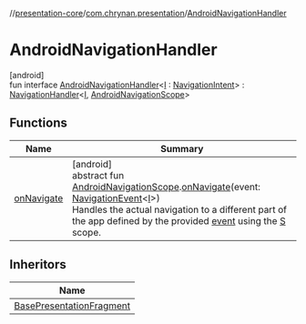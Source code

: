 //[presentation-core](../../../index.md)/[com.chrynan.presentation](../index.md)/[AndroidNavigationHandler](index.md)

# AndroidNavigationHandler

[android]\
fun interface [AndroidNavigationHandler](index.md)&lt;[I](index.md) : [NavigationIntent](../../../../presentation-core/presentation-core/com.chrynan.presentation/-navigation-intent/index.md)&gt; : [NavigationHandler](../../../../presentation-core/presentation-core/com.chrynan.presentation/-navigation-handler/index.md)&lt;[I](index.md), [AndroidNavigationScope](../-android-navigation-scope/index.md)&gt;

## Functions

| Name | Summary |
|---|---|
| [onNavigate](index.md#1130397306%2FFunctions%2F174188672) | [android]<br>abstract fun [AndroidNavigationScope](../-android-navigation-scope/index.md).[onNavigate](index.md#1130397306%2FFunctions%2F174188672)(event: [NavigationEvent](../../../../presentation-core/presentation-core/com.chrynan.presentation/-navigation-event/index.md)&lt;[I](index.md)&gt;)<br>Handles the actual navigation to a different part of the app defined by the provided [event](index.md#1130397306%2FFunctions%2F174188672) using the [S](../../../../presentation-core/com.chrynan.presentation/-navigation-handler/index.md) scope. |

## Inheritors

| Name |
|---|
| [BasePresentationFragment](../-base-presentation-fragment/index.md) |

